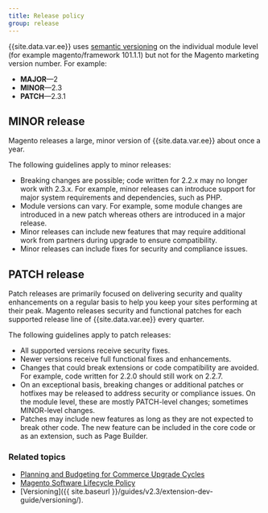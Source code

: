 ```yaml
---
title: Release policy
group: release
---
```


{{site.data.var.ee}} uses [semantic versioning](https://semver.org/) on the individual module level (for example magento/framework 101.1.1) but not for the Magento marketing version number. For example:

- **MAJOR**—2
- **MINOR**—2.3
- **PATCH**—2.3.1

## MINOR release

Magento releases a large, minor version of {{site.data.var.ee}} about once a year.

The following guidelines apply to minor releases:

- Breaking changes are possible; code written for 2.2.x may no longer work with 2.3.x. For example, minor releases can introduce support for major system requirements and dependencies, such as PHP.
- Module versions can vary. For example, some module changes are introduced in a new patch whereas others are introduced in a major release.
- Minor releases can include new features that may require additional work from partners during upgrade to ensure compatibility.
- Minor releases can include fixes for security and compliance issues.

## PATCH release

Patch releases are primarily focused on delivering security and quality enhancements on a regular basis to help you keep your sites performing at their peak. Magento releases security and functional patches for each supported release line of {{site.data.var.ee}} every quarter.

The following guidelines apply to patch releases:

- All supported versions receive security fixes.
- Newer versions receive full functional fixes and enhancements.
- Changes that could break extensions or code compatibility are avoided. For example, code written for 2.2.0 should still work on 2.2.7.
- On an exceptional basis, breaking changes or additional patches or hotfixes may be released to address security or compliance issues. On the module level, these are mostly PATCH-level changes; sometimes MINOR-level changes.
- Patches may include new features as long as they are not expected to break other code. The new feature can be included in the core code or as an extension, such as Page Builder.

### Related topics

- [Planning and Budgeting for Commerce Upgrade Cycles](https://magento.com/sites/default/files8/2019-08/Magento-Release-Cycle-Infosheet_Aug_2019.pdf)
- [Magento Software Lifecycle Policy](https://magento.com/sites/default/files/magento-software-lifecycle-policy.pdf)
- [Versioning]({{ site.baseurl }}/guides/v2.3/extension-dev-guide/versioning/).
